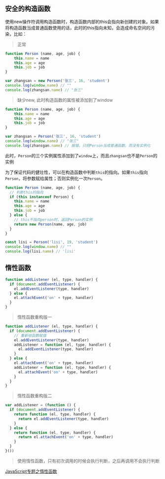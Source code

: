 ## 安全的构造函数

使用new操作符调用构造函数时，构造函数内部的this会指向新创建的对象。如果将构造函数当成普通函数使用的话，此时的this指向未知，会造成命名空间的污染，比如：

> 正常

```js
function Person (name, age, job) {
    this.name = name
    this.age = age
    this.job = job
}

var zhangsan = new Person('张三', 16, 'student')
console.log(window.name) // ""
console.log(zhangsan.name) // "张三"
```
> 缺少new, 此时构造函数的属性被添加到了window

```js
function Person (name, age, job) {
    this.name = name
    this.age = age
    this.job = job
}

var zhangsan = Person('张三', 16, 'student')
console.log(window.name) // "张三"
console.log(zhansgan.name) // 报错，只把Person当成普通函数，而没有实例化
```

此时，`Person`的三个实例属性添加到了`window`上，而且`zhangsan`也不是`Person`的实例

为了保证代码的健壮性，可以在构造函数中判断`this`的指向。如果`this`指向`Person`，将参数赋给属性；否则实例化一次`Person`。

```js
function Person (name, age, job) {
  // 判断this的指向
  if (this instanceof Person) {
    this.name = name
    this.age = age
    this.job = job
  } else {
    // this不指向person时，返回Person的实例
    return new Person(name, age, job)
  }
}

const lisi = Person('lisi', 19, 'student')
console.log(window.name) // ""
console.log(lisi.name) // 'lisi'
```

## 惰性函数

```js
function addListener (el, type, handler) {
  if (document.addEventListener) {
    el.addEventListener(type, handler)
  } else {
    el.attachEvent('on' + type, handler)
  }
}
```

> 惰性函数重构版一

```js
function addListener (el, type, handler) {
  if (document.addEventListener) {
    // 重新给函数赋值
    el.addEventListener(type, handler)
    addListener = function (el, type, handler) {
      el.addEventListener(type, handler)
    }
  } else {
    el.attachEvent('on' + type, handler)
    addListener = function (el, type, handler) {
      el.attachEvent('on' + type, handler)
    }
  }
}
```

> 惰性函数重构版二

```js
var addListener = (function () {
  if (document.addEventListener) {
    return function (el, type, handler) {
      return el.addEventListener(type, handler)
    }
  } else {
    return function (el, type, handler) {
      return el.attachEvent('on' + type, handler)
    }
  }
}())
```

> 使用惰性函数，只有初次调用的时候会执行判断，之后再调用不会执行判断

[JavaScript专题之惰性函数](https://github.com/mqyqingfeng/Blog/issues/44)

